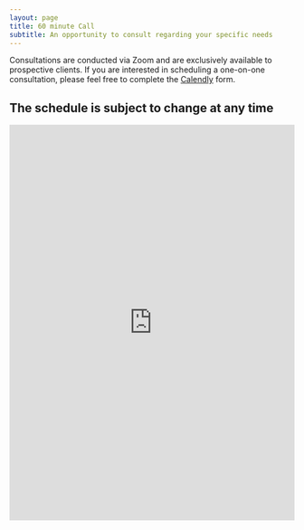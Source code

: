 ```yaml
---
layout: page
title: 60 minute Call 
subtitle: An opportunity to consult regarding your specific needs 
---
```



Consultations are conducted via Zoom and are exclusively available to prospective clients. If you are interested in scheduling a one-on-one consultation, please feel free to complete the [Calendly](https://calendly.com/naiborhujosua/60min?month=2025-05) form.

The schedule is subject to change at any time
---


<iframe 
src="https://calendly.com/naiborhujosua/60min?month=2024-05" 
style="width: 100%; min-width: 320px; height: 700px;" 
frameborder="0">
</iframe>
